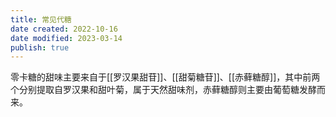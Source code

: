 ```yaml
---
title: 常见代糖
date created: 2022-10-16
date modified: 2023-03-14
publish: true
---
```


零卡糖的甜味主要来自于[[罗汉果甜苷]]、[[甜菊糖苷]]、[[赤藓糖醇]]，其中前两个分别提取自罗汉果和甜叶菊，属于天然甜味剂，赤藓糖醇则主要由葡萄糖发酵而来。
